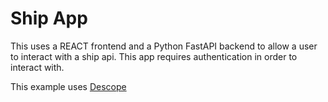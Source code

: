 # Ship App

This uses a REACT frontend and a Python FastAPI backend to allow a user to interact with a ship api. This app requires authentication in order to interact with. 

This example uses [Descope](https://app.descope.com/)